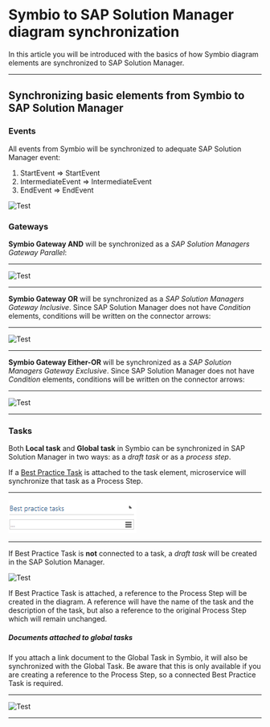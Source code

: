 # Symbio to SAP Solution Manager diagram synchronization

In this article you will be introduced with the basics of how Symbio diagram elements are synchronized to SAP Solution Manager.
***
## Synchronizing basic elements from Symbio to SAP Solution Manager

### Events

All events from Symbio will be synchronized to adequate SAP Solution Manager event:

 1. StartEvent => StartEvent
 2. IntermediateEvent => IntermediateEvent
 3. EndEvent => EndEvent

![Test](media/Events.png)

### Gateways

**Symbio Gateway AND** will be synchronized as a *SAP Solution Managers Gateway Parallel*: 

---

![Test](media/GatewayAND.png)

---

**Symbio Gateway OR** will be synchronized as a *SAP Solution Managers Gateway Inclusive*. Since SAP Solution Manager does not have *Condition* elements, conditions will be written on the connector arrows:

---

![Test](media/GatewayOR.png)

---

**Symbio Gateway Either-OR** will be synchronized as a *SAP Solution Managers Gateway Exclusive*. Since SAP Solution Manager does not have *Condition* elements, conditions will be written on the connector arrows:

---

![Test](media/GatewayXOR.png)

---

### Tasks

Both **Local task** and **Global task** in Symbio can be synchronized in SAP Solution Manager in two ways: as a *draft task* or as a *process step*.

If a [Best Practice Task](BestPracticeTasks.md) is attached to the task element, microservice will synchronize that task as a Process Step.

---

![Test](media/AddBestPracticeTask.png)

---

If Best Practice Task is **not** connected to a task, a *draft task* will be created in the SAP Solution Manager.

![Test](media/LocalTask.png)

If Best Practice Task is attached, a reference to the Process Step will be created in the diagram.
A reference will have the name of the task and the description of the task, but also a reference to the original Process Step which will remain unchanged.

##### Documents attached to global tasks

If you attach a link document to the Global Task in Symbio, it will also be synchronized with the Global Task. 
Be aware that this is only available if you are creating a reference to the Process Step, so a connected Best Practice Task is required.

---

![Test](media/TaskDocument.png)

---



